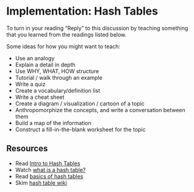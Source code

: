 # Implementation: Hash Tables

To turn in your reading “Reply” to this discussion by teaching something that you learned from the readings listed below.

Some ideas for how you might want to teach:

-   Use an analogy
-   Explain a detail in depth
-   Use WHY, WHAT, HOW structure
-   Tutorial / walk through an example
-   Write a quiz
-   Create a vocabulary/definition list
-   Write a cheat sheet
-   Create a diagram / visualization / cartoon of a topic
-   Anthropomorphize the concepts, and write a conversation between them
-   Build a map of the information
-   Construct a fill-in-the-blank worksheet for the topic

## Resources

-   Read [Intro to Hash Tables](https://codefellows.github.io/common_curriculum/data_structures_and_algorithms/Code_401/class-30/resources/Hashtables.html)
-   Watch [what is a hash table?](https://www.youtube.com/watch?v=MfhjkfocRR0)
-   Read [basics of hash tables](https://www.hackerearth.com/practice/data-structures/hash-tables/basics-of-hash-tables/tutorial/)
-   Skim [hash table wiki](https://en.wikipedia.org/wiki/Hash_table)
